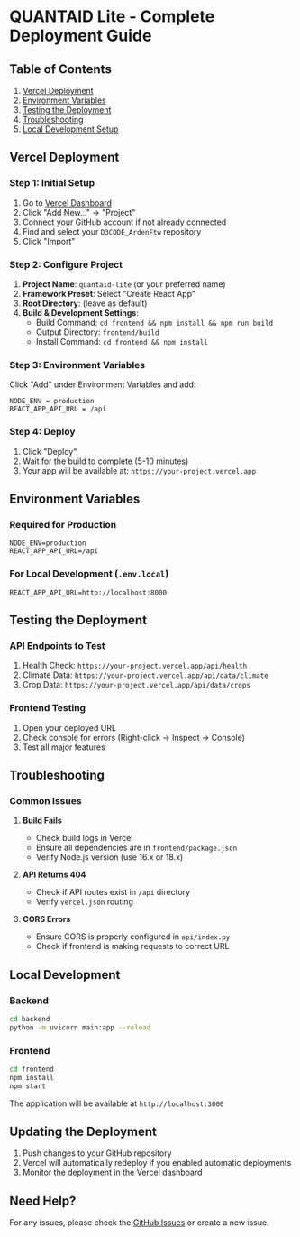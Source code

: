 # QUANTAID Lite - Complete Deployment Guide

## Table of Contents
1. [Vercel Deployment](#vercel-deployment)
2. [Environment Variables](#environment-variables)
3. [Testing the Deployment](#testing-the-deployment)
4. [Troubleshooting](#troubleshooting)
5. [Local Development Setup](#local-development)

## Vercel Deployment

### Step 1: Initial Setup
1. Go to [Vercel Dashboard](https://vercel.com/dashboard)
2. Click "Add New..." → "Project"
3. Connect your GitHub account if not already connected
4. Find and select your `D3CODE_ArdenFtw` repository
5. Click "Import"

### Step 2: Configure Project
1. **Project Name**: `quantaid-lite` (or your preferred name)
2. **Framework Preset**: Select "Create React App"
3. **Root Directory**: (leave as default)
4. **Build & Development Settings**:
   - Build Command: `cd frontend && npm install && npm run build`
   - Output Directory: `frontend/build`
   - Install Command: `cd frontend && npm install`

### Step 3: Environment Variables
Click "Add" under Environment Variables and add:

```
NODE_ENV = production
REACT_APP_API_URL = /api
```

### Step 4: Deploy
1. Click "Deploy"
2. Wait for the build to complete (5-10 minutes)
3. Your app will be available at: `https://your-project.vercel.app`

## Environment Variables

### Required for Production
```
NODE_ENV=production
REACT_APP_API_URL=/api
```

### For Local Development (`.env.local`)
```
REACT_APP_API_URL=http://localhost:8000
```

## Testing the Deployment

### API Endpoints to Test
1. Health Check: `https://your-project.vercel.app/api/health`
2. Climate Data: `https://your-project.vercel.app/api/data/climate`
3. Crop Data: `https://your-project.vercel.app/api/data/crops`

### Frontend Testing
1. Open your deployed URL
2. Check console for errors (Right-click → Inspect → Console)
3. Test all major features

## Troubleshooting

### Common Issues
1. **Build Fails**
   - Check build logs in Vercel
   - Ensure all dependencies are in `frontend/package.json`
   - Verify Node.js version (use 16.x or 18.x)

2. **API Returns 404**
   - Check if API routes exist in `/api` directory
   - Verify `vercel.json` routing

3. **CORS Errors**
   - Ensure CORS is properly configured in `api/index.py`
   - Check if frontend is making requests to correct URL

## Local Development

### Backend
```bash
cd backend
python -m uvicorn main:app --reload
```

### Frontend
```bash
cd frontend
npm install
npm start
```

The application will be available at `http://localhost:3000`

## Updating the Deployment
1. Push changes to your GitHub repository
2. Vercel will automatically redeploy if you enabled automatic deployments
3. Monitor the deployment in the Vercel dashboard

## Need Help?
For any issues, please check the [GitHub Issues](https://github.com/yourusername/D3CODE_ArdenFtw/issues) or create a new issue.
